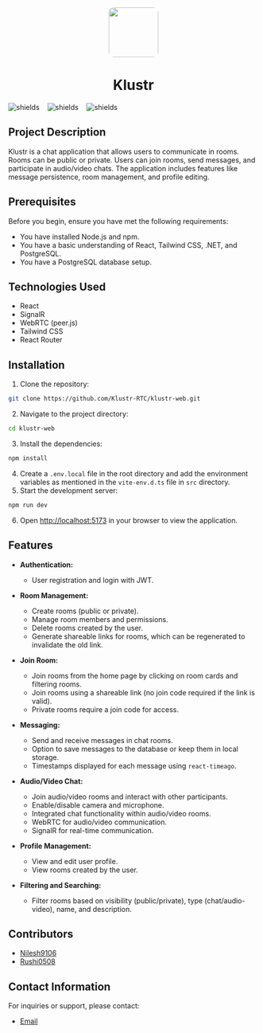 <div align="center">
  <img src="https://klustr.netlify.app/klustr.png" width="100px" style="border-radius:10px;" align="center" >
  <h1>Klustr</h1>
  <div align="center" style="display:flex; gap:16px;">
    <img src="https://img.shields.io/github/languages/top/Klustr-RTC/klustr-web" alt="shields">
    <img src="https://img.shields.io/github/forks/Klustr-RTC/klustr-web" alt="shields">
    <img src="https://img.shields.io/github/stars/Klustr-RTC/klustr-web" alt="shields">
  </div>
</div>

## Project Description

Klustr is a chat application that allows users to communicate in rooms. Rooms can be public or private. Users can join rooms, send messages, and participate in audio/video chats. The application includes features like message persistence, room management, and profile editing.

## Prerequisites

Before you begin, ensure you have met the following requirements:

- You have installed Node.js and npm.
- You have a basic understanding of React, Tailwind CSS, .NET, and PostgreSQL.
- You have a PostgreSQL database setup.

## Technologies Used

- React
- SignalR
- WebRTC (peer.js)
- Tailwind CSS
- React Router

## Installation

1. Clone the repository:

```sh
git clone https://github.com/Klustr-RTC/klustr-web.git
```

2. Navigate to the project directory:

```sh
cd klustr-web
```

3. Install the dependencies:

```sh
npm install
```

4. Create a `.env.local` file in the root directory and add the environment variables as mentioned in the `vite-env.d.ts` file in `src` directory.
5. Start the development server:

```sh
npm run dev
```

6. Open [http://localhost:5173](http://localhost:5173) in your browser to view the application.

## Features

- **Authentication:**

  - User registration and login with JWT.

- **Room Management:**

  - Create rooms (public or private).
  - Manage room members and permissions.
  - Delete rooms created by the user.
  - Generate shareable links for rooms, which can be regenerated to invalidate the old link.

- **Join Room:**

  - Join rooms from the home page by clicking on room cards and filtering rooms.
  - Join rooms using a shareable link (no join code required if the link is valid).
  - Private rooms require a join code for access.

- **Messaging:**

  - Send and receive messages in chat rooms.
  - Option to save messages to the database or keep them in local storage.
  - Timestamps displayed for each message using `react-timeago`.

- **Audio/Video Chat:**

  - Join audio/video rooms and interact with other participants.
  - Enable/disable camera and microphone.
  - Integrated chat functionality within audio/video rooms.
  - WebRTC for audio/video communication.
  - SignalR for real-time communication.

- **Profile Management:**

  - View and edit user profile.
  - View rooms created by the user.

- **Filtering and Searching:**
  - Filter rooms based on visibility (public/private), type (chat/audio-video), name, and description.

## Contributors

- [Nilesh9106](https://github.com/Nilesh9106)
- [Rushi0508](https://github.com/Rushi0508)

## Contact Information

For inquiries or support, please contact:

- [Email](mailto:nileshdarji28200@gmail.com)
